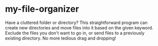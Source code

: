 # my-file-organizer
Have a cluttered folder or directory? This straightforward program can create new directories and move files into it based on the given keyword. Exclude the files you don't want to go in, or send files to a previously existing directory. No more tedious drag and dropping!
